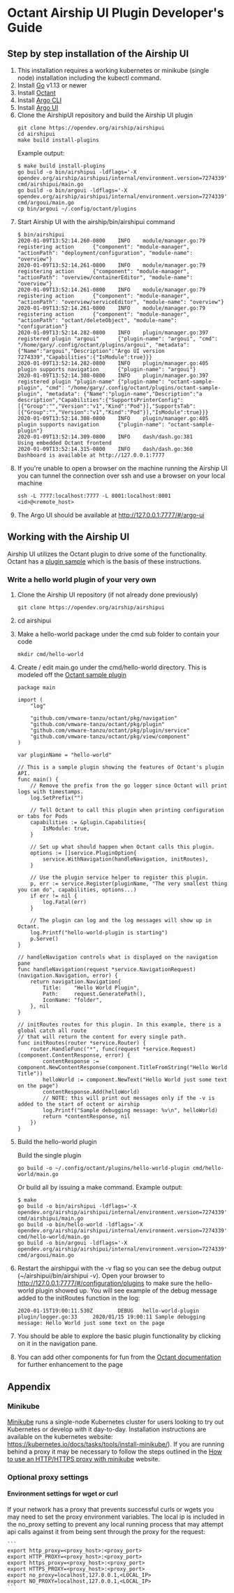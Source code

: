 # Octant Airship UI Plugin Developer's Guide

## Step by step installation of the Airship UI

1. This installation requires a working kubernetes or minikube (single node) installation including the kubectl command.
2. Install [Go](https://golang.org/dl/) v1.13 or newer
3. Install [Octant](https://github.com/vmware-tanzu/octant)
4. Install [Argo CLI](https://github.com/argoproj/argo/blob/master/docs/getting-started.md)
5. Install [Argo UI](https://github.com/argoproj/argo/blob/master/README.md)
6. Clone the AirshipUI repository and build the Airship UI plugin
    ```
    git clone https://opendev.org/airship/airshipui
    cd airshipui
    make build install-plugins
    ```
    Example output:
    ```
    $ make build install-plugins
    go build -o bin/airshipui -ldflags='-X opendev.org/airship/airshipui/internal/environment.version=7274339' cmd/airshipui/main.go
    go build -o bin/argoui -ldflags='-X opendev.org/airship/airshipui/internal/environment.version=7274339' cmd/argoui/main.go
    cp bin/argoui ~/.config/octant/plugins
    ```
7. Start Airship UI with the airship/bin/airshipui command
    ```
    $ bin/airshipui
    2020-01-09T13:52:14.260-0800    INFO    module/manager.go:79    registering action      {"component": "module-manager", "actionPath": "deployment/configuration", "module-name": "overview"}
    2020-01-09T13:52:14.261-0800    INFO    module/manager.go:79    registering action      {"component": "module-manager", "actionPath": "overview/containerEditor", "module-name": "overview"}
    2020-01-09T13:52:14.261-0800    INFO    module/manager.go:79    registering action      {"component": "module-manager", "actionPath": "overview/serviceEditor", "module-name": "overview"}
    2020-01-09T13:52:14.261-0800    INFO    module/manager.go:79    registering action      {"component": "module-manager", "actionPath": "octant/deleteObject", "module-name": "configuration"}
    2020-01-09T13:52:14.282-0800    INFO    plugin/manager.go:397   registered plugin "argoui"      {"plugin-name": "argoui", "cmd": "/home/gary/.config/octant/plugins/argoui", "metadata": {"Name":"argoui","Description":"Argo UI version 7274339","Capabilities":{"IsModule":true}}}
    2020-01-09T13:52:14.282-0800    INFO    plugin/manager.go:405   plugin supports navigation      {"plugin-name": "argoui"}
    2020-01-09T13:52:14.308-0800    INFO    plugin/manager.go:397   registered plugin "plugin-name" {"plugin-name": "octant-sample-plugin", "cmd": "/home/gary/.config/octant/plugins/octant-sample-plugin", "metadata": {"Name":"plugin-name","Description":"a description","Capabilities":{"SupportsPrinterConfig":[{"Group":"","Version":"v1","Kind":"Pod"}],"SupportsTab":[{"Group":"","Version":"v1","Kind":"Pod"}],"IsModule":true}}}
    2020-01-09T13:52:14.308-0800    INFO    plugin/manager.go:405   plugin supports navigation      {"plugin-name": "octant-sample-plugin"}
    2020-01-09T13:52:14.309-0800    INFO    dash/dash.go:381        Using embedded Octant frontend
    2020-01-09T13:52:14.315-0800    INFO    dash/dash.go:360        Dashboard is available at http://127.0.0.1:7777
    ```
8. If you're unable to open a browser on the machine running the Airship UI you can tunnel the connection over ssh and use a browser on your local machine
    ```
    ssh -L 7777:localhost:7777 -L 8001:localhost:8001 <id>@<remote_host>
    ```
9. The Argo UI should be available at http://127.0.0.1:7777/#/argo-ui

## Working with the Airship UI
Airship UI utilizes the Octant plugin to drive some of the functionality.  Octant has a [plugin sample](https://github.com/vmware-tanzu/octant/blob/master/cmd/octant-sample-plugin/main.go) which is the basis of these instructions.

### Write a hello world plugin of your very own
1. Clone the Airship UI repository (if not already done previously)
    ```
    git clone https://opendev.org/airship/airshipui
    ```
2. cd airshipui
3. Make a hello-world package under the cmd sub folder to contain your code
    ```
    mkdir cmd/hello-world
    ```
4. Create / edit main.go under the cmd/hello-world directory.  This is modeled off the [Octant sample plugin](https://github.com/vmware-tanzu/octant/blob/master/cmd/octant-sample-plugin/main.go)
    ```
	package main

	import (
		"log"

		"github.com/vmware-tanzu/octant/pkg/navigation"
		"github.com/vmware-tanzu/octant/pkg/plugin"
		"github.com/vmware-tanzu/octant/pkg/plugin/service"
		"github.com/vmware-tanzu/octant/pkg/view/component"
	)

	var pluginName = "hello-world"

	// This is a sample plugin showing the features of Octant's plugin API.
	func main() {
		// Remove the prefix from the go logger since Octant will print logs with timestamps.
		log.SetPrefix("")

		// Tell Octant to call this plugin when printing configuration or tabs for Pods
		capabilities := &plugin.Capabilities{
			IsModule: true,
		}

		// Set up what should happen when Octant calls this plugin.
		options := []service.PluginOption{
			service.WithNavigation(handleNavigation, initRoutes),
		}

		// Use the plugin service helper to register this plugin.
		p, err := service.Register(pluginName, "The very smallest thing you can do", capabilities, options...)
		if err != nil {
			log.Fatal(err)
		}

		// The plugin can log and the log messages will show up in Octant.
		log.Printf("hello-world-plugin is starting")
		p.Serve()
	}

    // handleNavigation controls what is displayed on the navigation pane
	func handleNavigation(request *service.NavigationRequest) (navigation.Navigation, error) {
		return navigation.Navigation{
			Title:    "Hello World Plugin",
			Path:     request.GeneratePath(),
			IconName: "folder",
		}, nil
	}

	// initRoutes routes for this plugin. In this example, there is a global catch all route
	// that will return the content for every single path.
	func initRoutes(router *service.Router) {
		router.HandleFunc("*", func(request *service.Request) (component.ContentResponse, error) {
			contentResponse := component.NewContentResponse(component.TitleFromString("Hello World Title"))
			helloWorld := component.NewText("Hello World just some text on the page")
			contentResponse.Add(helloWorld)
            // NOTE: this will print out messages only if the -v is added to the start of octent or airship
            log.Printf("Sample debugging message: %v\n", helloWorld)
			return *contentResponse, nil
		})
	}
    ```
5. Build the hello-world plugin

    Build the single plugin
    ```
    go build -o ~/.config/octant/plugins/hello-world-plugin cmd/hello-world/main.go
    ```

    Or build all by issuing a make command.  Example output:
    ```
    $ make
    go build -o bin/airshipui -ldflags='-X opendev.org/airship/airshipui/internal/environment.version=7274339' cmd/airshipui/main.go
    go build -o bin/hello-world -ldflags='-X opendev.org/airship/airshipui/internal/environment.version=7274339' cmd/hello-world/main.go
    go build -o bin/argoui -ldflags='-X opendev.org/airship/airshipui/internal/environment.version=7274339' cmd/argoui/main.go
    ```
6. Restart the airshipgui with the -v flag so you can see the debug output (~/airshipui/bin/airshipui -v).  Open your browser to http://127.0.0.1:7777/#/configuration/plugins to make sure the hello-world plugin showed up.
    You will see example of the debug message added to the initRoutes function in the log:
    ```
    2020-01-15T19:00:11.530Z        DEBUG   hello-world-plugin      plugin/logger.go:33     2020/01/15 19:00:11 Sample debugging message: Hello World just some text on the page
    ```
7. You should be able to explore the basic plugin functionality by clicking on it in the navigation pane.
8. You can add other components for fun from the [Octant documentation](https://octant.dev/docs/master/plugins/reference/#component-text) for further enhancement to the page

## Appendix
### Minikube
[Minikube](https://kubernetes.io/docs/setup/learning-environment/minikube/) runs a single-node Kubernetes cluster for users looking to try out Kubernetes or develop with it day-to-day.  Installation instructions are available on the kubernetes website: https://kubernetes.io/docs/tasks/tools/install-minikube/).  If you are running behind a proxy it may be necessary to follow the steps outlined in the [How to use an HTTP/HTTPS proxy with minikube](https://minikube.sigs.k8s.io/docs/reference/networking/proxy/) website.

### Optional proxy settings
#### Environment settings for wget or curl
If your network has a proxy that prevents successful curls or wgets you may need to set the proxy environment variables.  The local ip is included in the no_proxy setting to prevent any local running process that may attempt api calls against it from being sent through the proxy for the request:

    ```
    export http_proxy=<proxy_host>:<proxy_port>
    export HTTP_PROXY=<proxy_host>:<proxy_port>
    export https_proxy=<proxy_host>:<proxy_port>
    export HTTPS_PROXY=<proxy_host>:<proxy_port>
    export no_proxy=localhost,127.0.0.1,<LOCAL_IP>
    export NO_PROXY=localhost,127.0.0.1,<LOCAL_IP>
    ```
